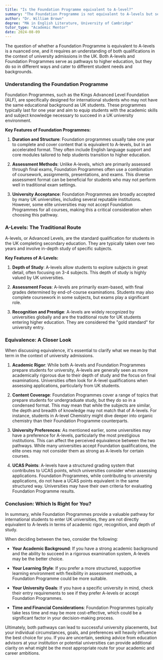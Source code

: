 ```yaml
---
title: "Is the Foundation Programme equivalent to A-level?"
summary: "The Foundation Programme is not equivalent to A-levels but serves as a pathway to higher education for international students in the UK."
author: "Dr. William Brown"
degree: "MA in English Literature, University of Cambridge"
tutor_type: "Academic Mentor"
date: 2024-08-09
---
```


The question of whether a Foundation Programme is equivalent to A-levels is a nuanced one, and it requires an understanding of both qualifications in the context of university admissions in the UK. Both A-levels and Foundation Programmes serve as pathways to higher education, but they do so in different ways and cater to different student needs and backgrounds. 

### Understanding the Foundation Programme

Foundation Programmes, such as the Kings Advanced Level Foundation (ALF), are specifically designed for international students who may not have the same educational background as UK students. These programmes typically last for one year and aim to equip students with the academic skills and subject knowledge necessary to succeed in a UK university environment. 

**Key Features of Foundation Programmes:**

1. **Duration and Structure**: Foundation programmes usually take one year to complete and cover content that is equivalent to A-levels, but in an accelerated format. They often include English language support and core modules tailored to help students transition to higher education.

2. **Assessment Methods**: Unlike A-levels, which are primarily assessed through final exams, Foundation Programmes often use a combination of coursework, assignments, presentations, and exams. This diverse assessment format can be beneficial for students who may not perform well in traditional exam settings.

3. **University Acceptance**: Foundation Programmes are broadly accepted by many UK universities, including several reputable institutions. However, some elite universities may not accept Foundation Programmes for all courses, making this a critical consideration when choosing this pathway.

### A-Levels: The Traditional Route

A-levels, or Advanced Levels, are the standard qualification for students in the UK completing secondary education. They are typically taken over two years and involve in-depth study of specific subjects.

**Key Features of A-Levels:**

1. **Depth of Study**: A-levels allow students to explore subjects in great detail, often focusing on 3-4 subjects. This depth of study is highly valued by UK universities.

2. **Assessment Focus**: A-levels are primarily exam-based, with final grades determined by end-of-course examinations. Students may also complete coursework in some subjects, but exams play a significant role.

3. **Recognition and Prestige**: A-levels are widely recognized by universities globally and are the traditional route for UK students entering higher education. They are considered the "gold standard" for university entry.

### Equivalence: A Closer Look

When discussing equivalence, it's essential to clarify what we mean by that term in the context of university admissions.

1. **Academic Rigor**: While both A-levels and Foundation Programmes prepare students for university, A-levels are generally seen as more academically rigorous due to their depth of study and the focus on final examinations. Universities often look for A-level qualifications when assessing applications, particularly from UK students.

2. **Content Coverage**: Foundation Programmes cover a range of topics that prepare students for undergraduate study, but they do so in a condensed format. This may mean that while the subjects are similar, the depth and breadth of knowledge may not match that of A-levels. For instance, students in A-level Chemistry might dive deeper into organic chemistry than their Foundation Programme counterparts.

3. **University Preferences**: As mentioned earlier, some universities may have a preference for A-levels, particularly the most prestigious institutions. This can affect the perceived equivalence between the two pathways. While many universities accept Foundation qualifications, the elite ones may not consider them as strong as A-levels for certain courses.

4. **UCAS Points**: A-levels have a structured grading system that contributes to UCAS points, which universities consider when assessing applications. Foundation Programmes, while contributing to university applications, do not have a UCAS points equivalent in the same structured way. Universities may have their own criteria for evaluating Foundation Programme results.

### Conclusion: Which Is Right for You?

In summary, while Foundation Programmes provide a valuable pathway for international students to enter UK universities, they are not directly equivalent to A-levels in terms of academic rigor, recognition, and depth of study. 

When deciding between the two, consider the following:

- **Your Academic Background**: If you have a strong academic background and the ability to succeed in a rigorous examination system, A-levels may be the better choice.

- **Your Learning Style**: If you prefer a more structured, supportive learning environment with flexibility in assessment methods, a Foundation Programme could be more suitable.

- **Your University Goals**: If you have a specific university in mind, check their entry requirements to see if they prefer A-levels or accept Foundation Programmes.

- **Time and Financial Considerations**: Foundation Programmes typically take less time and may be more cost-effective, which could be a significant factor in your decision-making process.

Ultimately, both pathways can lead to successful university placements, but your individual circumstances, goals, and preferences will heavily influence the best choice for you. If you are uncertain, seeking advice from education advisors at your institution or potential universities can provide additional clarity on what might be the most appropriate route for your academic and career ambitions.
    